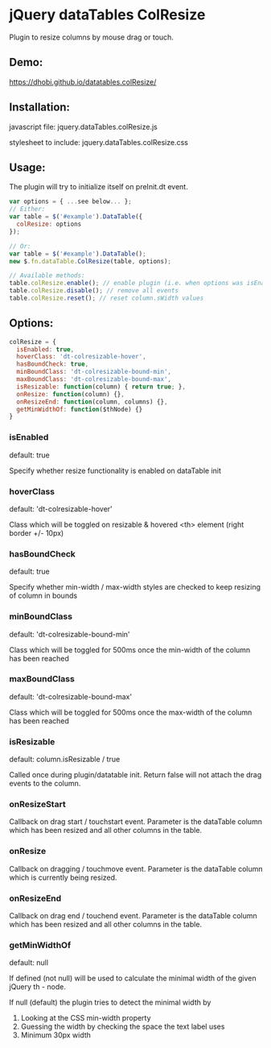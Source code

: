 # jQuery dataTables ColResize

Plugin to resize columns by mouse drag or touch.

## Demo:
https://dhobi.github.io/datatables.colResize/

## Installation:
javascript file: jquery.dataTables.colResize.js

stylesheet to include: jquery.dataTables.colResize.css

## Usage:

The plugin will try to initialize itself on preInit.dt event.

```javascript
var options = { ...see below... };
// Either:
var table = $('#example').DataTable({
  colResize: options
});

// Or:
var table = $('#example').DataTable();
new $.fn.dataTable.ColResize(table, options);

// Available methods:
table.colResize.enable(); // enable plugin (i.e. when options was isEnabled: false)
table.colResize.disable(); // remove all events
table.colResize.reset(); // reset column.sWidth values
```



## Options:
```javascript
colResize = {
  isEnabled: true,
  hoverClass: 'dt-colresizable-hover',
  hasBoundCheck: true,
  minBoundClass: 'dt-colresizable-bound-min',
  maxBoundClass: 'dt-colresizable-bound-max',
  isResizable: function(column) { return true; },
  onResize: function(column) {},
  onResizeEnd: function(column, columns) {},
  getMinWidthOf: function($thNode) {}
}
```

### isEnabled 
default: true

Specify whether resize functionality is enabled on dataTable init

### hoverClass 
default: 'dt-colresizable-hover'

Class which will be toggled on resizable & hovered \<th\> element (right border +/- 10px)

### hasBoundCheck
default: true

Specify whether min-width / max-width styles are checked to keep resizing of column in bounds

### minBoundClass
default: 'dt-colresizable-bound-min'

Class which will be toggled for 500ms once the min-width of the column has been reached

### maxBoundClass
default: 'dt-colresizable-bound-max'

Class which will be toggled for 500ms once the max-width of the column has been reached

### isResizable
default: column.isResizable / true

Called once during plugin/datatable init. Return false will not attach the drag events to the column.

### onResizeStart
Callback on drag start / touchstart event. Parameter is the dataTable column which has been resized and all other columns in the table.

### onResize
Callback on dragging / touchmove event. Parameter is the dataTable column which is currently being resized.

### onResizeEnd
Callback on drag end / touchend event. Parameter is the dataTable column which has been resized and all other columns in the table.

### getMinWidthOf
default: null

If defined (not null) will be used to calculate the minimal width of the given jQuery th - node. 

If null (default) the plugin tries to detect the minimal width by 
1. Looking at the CSS min-width property
2. Guessing the width by checking the space the text label uses
3. Minimum 30px width
